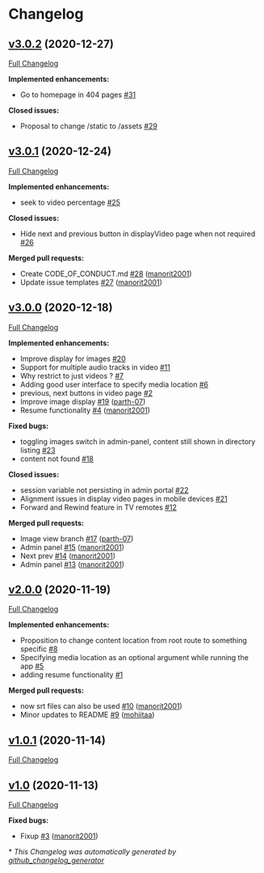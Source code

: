 # Changelog

## [v3.0.2](https://github.com/XploreX/media-server/tree/v3.0.2) (2020-12-27)

[Full Changelog](https://github.com/XploreX/media-server/compare/v3.0.1...v3.0.2)

**Implemented enhancements:**

- Go to homepage in 404 pages [\#31](https://github.com/XploreX/media-server/issues/31)

**Closed issues:**

- Proposal to change /static to /assets [\#29](https://github.com/XploreX/media-server/issues/29)

## [v3.0.1](https://github.com/XploreX/media-server/tree/v3.0.1) (2020-12-24)

[Full Changelog](https://github.com/XploreX/media-server/compare/v3.0.0...v3.0.1)

**Implemented enhancements:**

- seek to video percentage [\#25](https://github.com/XploreX/media-server/issues/25)

**Closed issues:**

- Hide next and previous button in displayVideo page when not required [\#26](https://github.com/XploreX/media-server/issues/26)

**Merged pull requests:**

- Create CODE\_OF\_CONDUCT.md [\#28](https://github.com/XploreX/media-server/pull/28) ([manorit2001](https://github.com/manorit2001))
- Update issue templates [\#27](https://github.com/XploreX/media-server/pull/27) ([manorit2001](https://github.com/manorit2001))

## [v3.0.0](https://github.com/XploreX/media-server/tree/v3.0.0) (2020-12-18)

[Full Changelog](https://github.com/XploreX/media-server/compare/v2.0.0...v3.0.0)

**Implemented enhancements:**

- Improve display for images [\#20](https://github.com/XploreX/media-server/issues/20)
- Support for multiple audio tracks in video [\#11](https://github.com/XploreX/media-server/issues/11)
- Why restrict to just videos ? [\#7](https://github.com/XploreX/media-server/issues/7)
- Adding good user interface to specify media location [\#6](https://github.com/XploreX/media-server/issues/6)
- previous, next buttons in video page [\#2](https://github.com/XploreX/media-server/issues/2)
- Improve image display [\#19](https://github.com/XploreX/media-server/pull/19) ([parth-07](https://github.com/parth-07))
- Resume functionality [\#4](https://github.com/XploreX/media-server/pull/4) ([manorit2001](https://github.com/manorit2001))

**Fixed bugs:**

- toggling images switch in admin-panel, content still shown in directory listing [\#23](https://github.com/XploreX/media-server/issues/23)
- content not found [\#18](https://github.com/XploreX/media-server/issues/18)

**Closed issues:**

- session variable not persisting in admin portal [\#22](https://github.com/XploreX/media-server/issues/22)
- Alignment issues in display video pages in mobile devices [\#21](https://github.com/XploreX/media-server/issues/21)
- Forward and Rewind feature in TV remotes [\#12](https://github.com/XploreX/media-server/issues/12)

**Merged pull requests:**

- Image view branch [\#17](https://github.com/XploreX/media-server/pull/17) ([parth-07](https://github.com/parth-07))
- Admin panel [\#15](https://github.com/XploreX/media-server/pull/15) ([manorit2001](https://github.com/manorit2001))
- Next prev [\#14](https://github.com/XploreX/media-server/pull/14) ([manorit2001](https://github.com/manorit2001))
- Admin panel [\#13](https://github.com/XploreX/media-server/pull/13) ([manorit2001](https://github.com/manorit2001))

## [v2.0.0](https://github.com/XploreX/media-server/tree/v2.0.0) (2020-11-19)

[Full Changelog](https://github.com/XploreX/media-server/compare/v1.0.1...v2.0.0)

**Implemented enhancements:**

- Proposition to change content location from root route to something specific  [\#8](https://github.com/XploreX/media-server/issues/8)
- Specifying media location as an optional argument while running the app [\#5](https://github.com/XploreX/media-server/issues/5)
- adding resume functionality [\#1](https://github.com/XploreX/media-server/issues/1)

**Merged pull requests:**

- now srt files can also be used [\#10](https://github.com/XploreX/media-server/pull/10) ([manorit2001](https://github.com/manorit2001))
- Minor updates to README [\#9](https://github.com/XploreX/media-server/pull/9) ([mohiitaa](https://github.com/mohiitaa))

## [v1.0.1](https://github.com/XploreX/media-server/tree/v1.0.1) (2020-11-14)

[Full Changelog](https://github.com/XploreX/media-server/compare/v1.0...v1.0.1)

## [v1.0](https://github.com/XploreX/media-server/tree/v1.0) (2020-11-13)

[Full Changelog](https://github.com/XploreX/media-server/compare/2808411ce0008fc7cae3412b44fe3ff67a9d0c07...v1.0)

**Fixed bugs:**

- Fixup [\#3](https://github.com/XploreX/media-server/pull/3) ([manorit2001](https://github.com/manorit2001))



\* *This Changelog was automatically generated by [github_changelog_generator](https://github.com/github-changelog-generator/github-changelog-generator)*
